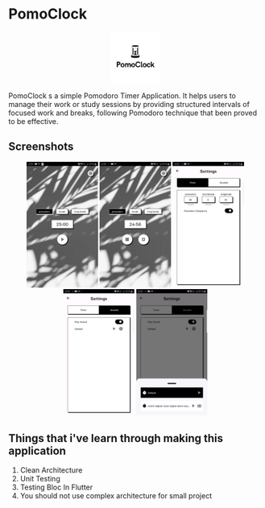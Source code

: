 # PomoClock
<div align="center">
    <img width="20%" src="./assets/images/white_bg_logo.png" alt="Logo.png">
</div>

PomoClock s a simple Pomodoro Timer Application. It helps users to manage their work or study sessions by providing structured intervals of focused work and breaks, following Pomodoro technique that been proved to be effective.

## Screenshots
<div float="left" align="center">
    <img width="28%" src="./screenshot/1.jpg" alt="Main Screen.jpg">
    <img width="28%" src="./screenshot/2.jpg" alt="Main Screen.jpg">
    <img width="28%" src="./screenshot/3.jpg" alt="Main Screen.jpg">
    <img width="28%" src="./screenshot/4.jpg" alt="Main Screen.jpg">
    <img width="28%" src="./screenshot/5.jpg" alt="Main Screen.jpg">
</div>

## Things that i've learn through making this application
1. Clean Architecture 
2. Unit Testing
3. Testing Bloc In Flutter
4. You should not use complex architecture for small project


